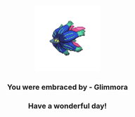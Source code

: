 <p align="center">
    <img src="https://raw.githubusercontent.com/PokeAPI/sprites/master/sprites/pokemon/970.png" width="150" height="150">
</p>
<h3 align="center">You were embraced by - <b>Glimmora</b></h3>
<h3 align="center">Have a wonderful day!</h3>
